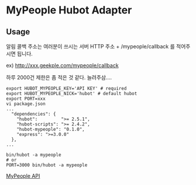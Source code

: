 # MyPeople Hubot Adapter

## Usage

알림 콜백 주소는 여러분이 쓰시는 서버 HTTP 주소 + /mypeople/callback 를 적어주시면 됩니다.

ex) http://xxx.geekple.com/mypeople/callback

하루 2000건 제한은 좀 적은 것 같다. 늘려주삼....

```shell
export HUBOT_MYPEOPLE_KEY='API KEY' # required
export HUBOT_MYPEOPLE_NICK='hubot' # default hubot
export PORT=xxx
vi package.json
...
  "dependencies": {
    "hubot":         ">= 2.5.1",
    "hubot-scripts": ">= 2.4.2",
    "hubot-mypeople": "0.1.0",
    "express": ">=3.0.0"
  },
...

bin/hubot -a mypeople
# or
PORT=3000 bin/hubot -a mypeople
```

[MyPeople API](https://github.com/dgkim84/node-mypeople)
